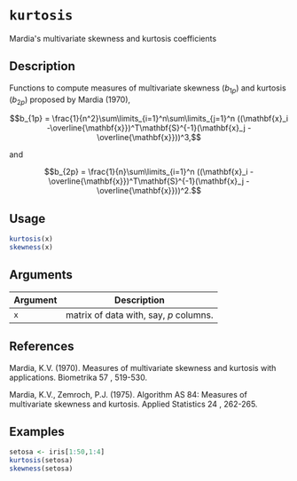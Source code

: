 # `kurtosis`

Mardia's multivariate skewness and kurtosis coefficients


## Description

Functions to compute measures of multivariate skewness $(b_{1p})$ and kurtosis
  $(b_{2p})$ proposed by Mardia (1970),
  
$$b_{1p} = \frac{1}{n^2}\sum\limits_{i=1}^n\sum\limits_{j=1}^n ((\mathbf{x}_i -\overline{\mathbf{x}})^T\mathbf{S}^{-1}(\mathbf{x}_j - \overline{\mathbf{x}}))^3,$$
 
 and
  
$$b_{2p} = \frac{1}{n}\sum\limits_{i=1}^n ((\mathbf{x}_i - \overline{\mathbf{x}})^T\mathbf{S}^{-1}(\mathbf{x}_j - \overline{\mathbf{x}}))^2.$$


## Usage

```r
kurtosis(x)
skewness(x)
```


## Arguments

Argument      |Description
------------- |----------------
`x`     |     matrix of data with, say, $p$ columns.


## References

Mardia, K.V. (1970).
 Measures of multivariate skewness and kurtosis with applications.
  Biometrika  57 , 519-530.
 
 Mardia, K.V., Zemroch, P.J. (1975).
 Algorithm AS 84: Measures of multivariate skewness and kurtosis.
  Applied Statistics  24 , 262-265.


## Examples

```r
setosa <- iris[1:50,1:4]
kurtosis(setosa)
skewness(setosa)
```


